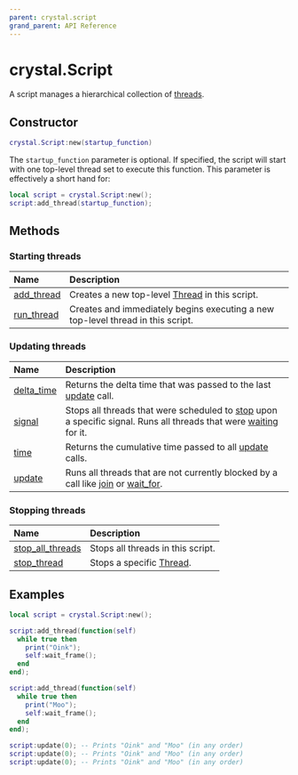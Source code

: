 ```yaml
---
parent: crystal.script
grand_parent: API Reference
---
```


# crystal.Script

A script manages a hierarchical collection of [threads](thread).

## Constructor

```lua
crystal.Script:new(startup_function)
```

The `startup_function` parameter is optional. If specified, the script will start with one top-level thread set to execute this function. This parameter is effectively a short hand for:

```lua
local script = crystal.Script:new();
script:add_thread(startup_function);
```

## Methods

### Starting threads

| Name                            | Description                                                                     |
| :------------------------------ | :------------------------------------------------------------------------------ |
| [add_thread](script_add_thread) | Creates a new top-level [Thread](thread) in this script.                        |
| [run_thread](script_run_thread) | Creates and immediately begins executing a new top-level thread in this script. |

### Updating threads

| Name                            | Description                                                                                                                                           |
| :------------------------------ | :---------------------------------------------------------------------------------------------------------------------------------------------------- |
| [delta_time](script_delta_time) | Returns the delta time that was passed to the last [update](script_update) call.                                                                      |
| [signal](script_signal)         | Stops all threads that were scheduled to [stop](thread_stop_on) upon a specific signal. Runs all threads that were [waiting](thread_wait_for) for it. |
| [time](script_time)             | Returns the cumulative time passed to all [update](script_update) calls.                                                                              |
| [update](script_update)         | Runs all threads that are not currently blocked by a call like [join](thread_join) or [wait_for](thread_wait_for).                                    |

### Stopping threads

| Name                                        | Description                        |
| :------------------------------------------ | :--------------------------------- |
| [stop_all_threads](script_stop_all_threads) | Stops all threads in this script.  |
| [stop_thread](script_stop_thread)           | Stops a specific [Thread](thread). |

## Examples

```lua
local script = crystal.Script:new();

script:add_thread(function(self)
  while true then
    print("Oink");
    self:wait_frame();
  end
end);

script:add_thread(function(self)
  while true then
    print("Moo");
    self:wait_frame();
  end
end);

script:update(0); -- Prints "Oink" and "Moo" (in any order)
script:update(0); -- Prints "Oink" and "Moo" (in any order)
script:update(0); -- Prints "Oink" and "Moo" (in any order)
```
